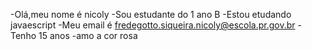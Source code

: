 -Olá,meu nome é nicoly
-Sou estudante do 1 ano B
-Estou etudando javaescript 
-Meu email é fredegotto.siqueira.nicoly@escola.pr.gov.br
-Tenho 15 anos
-amo a cor rosa
